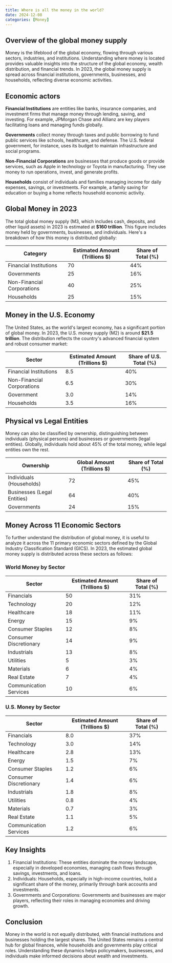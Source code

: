 ```yaml
---
title: Where is all the money in the world?
date: 2024-12-08
categories: [Money]
---
```


## Overview of the global money supply

Money is the lifeblood of the global economy, flowing through various sectors, industries, and institutions. Understanding where money is located provides valuable insights into the structure of the global economy, wealth distribution, and financial trends. In 2023, the global money supply is spread across financial institutions, governments, businesses, and households, reflecting diverse economic activities.

## Economic actors

**Financial Institutions** are entities like banks, insurance companies, and investment firms that manage money through lending, saving, and investing. For example, JPMorgan Chase and Allianz are key players facilitating loans and managing funds globally.

**Governments** collect money through taxes and public borrowing to fund public services like schools, healthcare, and defense. The U.S. federal government, for instance, uses its budget to maintain infrastructure and social programs.

**Non-Financial Corporations** are businesses that produce goods or provide services, such as Apple in technology or Toyota in manufacturing. They use money to run operations, invest, and generate profits.

**Households** consist of individuals and families managing income for daily expenses, savings, or investments. For example, a family saving for education or buying a home reflects household economic activity.

## Global Money in 2023

The total global money supply (M3, which includes cash, deposits, and other liquid assets) in 2023 is estimated at **$160 trillion**. This figure includes money held by governments, businesses, and individuals. Here's a breakdown of how this money is distributed globally:

| Category | Estimated Amount (Trillions $) | Share of Total (%) |
|----------|---------------------------------|--------------------|
| Financial Institutions | 70 | 44% |
| Governments | 25 | 16% |
| Non-Financial Corporations | 40 | 25% |
| Households | 25 | 15% |

## Money in the U.S. Economy

The United States, as the world's largest economy, has a significant portion of global money. In 2023, the U.S. money supply (M2) is around **$21.5 trillion**. The distribution reflects the country's advanced financial system and robust consumer market:

| Sector | Estimated Amount (Trillions $) | Share of U.S. Total (%) |
|---------|---------------------------------|--------------------------|
| Financial Institutions | 8.5 | 40% |
| Non-Financial Corporations | 6.5 | 30% |
| Government | 3.0 | 14% |
| Households | 3.5 | 16% |

## Physical vs Legal Entities

Money can also be classified by ownership, distinguishing between individuals (physical persons) and businesses or governments (legal entities). Globally, individuals hold about 45% of the total money, while legal entities own the rest.

| Ownership | Global Amount (Trillions $) | Share of Total (%) |
|-----------|------------------------------|--------------------|
| Individuals (Households) | 72 | 45% |
| Businesses (Legal Entities) | 64 | 40% |
| Governments | 24 | 15% |

## Money Across 11 Economic Sectors

To further understand the distribution of global money, it is useful to analyze it across the 11 primary economic sectors defined by the Global Industry Classification Standard (GICS). In 2023, the estimated global money supply is distributed across these sectors as follows:

### World Money by Sector

| Sector | Estimated Amount (Trillions $) | Share of Total (%) |
|--------|---------------------------------|--------------------|
| Financials | 50 | 31% |
| Technology | 20 | 12% |
| Healthcare | 18 | 11% |
| Energy | 15 | 9% |
| Consumer Staples | 12 | 8% |
| Consumer Discretionary | 14 | 9% |
| Industrials | 13 | 8% |
| Utilities | 5 | 3% |
| Materials | 6 | 4% |
| Real Estate | 7 | 4% |
| Communication Services | 10 | 6% |

### U.S. Money by Sector

| Sector | Estimated Amount (Trillions $) | Share of Total (%) |
|--------|---------------------------------|--------------------|
| Financials | 8.0 | 37% |
| Technology | 3.0 | 14% |
| Healthcare | 2.8 | 13% |
| Energy | 1.5 | 7% |
| Consumer Staples | 1.2 | 6% |
| Consumer Discretionary | 1.4 | 6% |
| Industrials | 1.8 | 8% |
| Utilities | 0.8 | 4% |
| Materials | 0.7 | 3% |
| Real Estate | 1.1 | 5% |
| Communication Services | 1.2 | 6% |

## Key Insights

1. Financial Institutions: These entities dominate the money landscape, especially in developed economies, managing cash flows through savings, investments, and loans.
2. Individuals: Households, especially in high-income countries, hold a significant share of the money, primarily through bank accounts and investments.
3. Governments and Corporations: Governments and businesses are major players, reflecting their roles in managing economies and driving growth.

## Conclusion

Money in the world is not equally distributed, with financial institutions and businesses holding the largest shares. The United States remains a central hub for global finances, while households and governments play critical roles. Understanding these dynamics helps policymakers, businesses, and individuals make informed decisions about wealth and investments.
